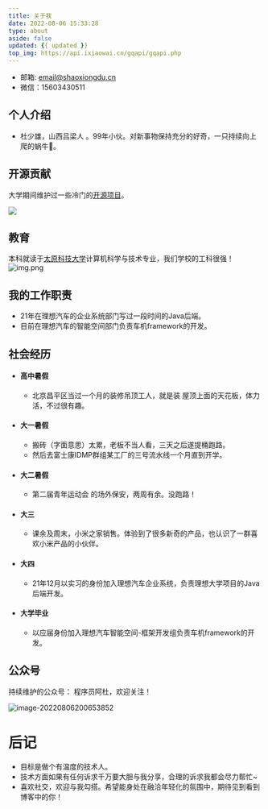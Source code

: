 ```yaml
---
title: 关于我
date: 2022-08-06 15:33:28
type: about
aside: false
updated: {{ updated }}
top_img: https://api.ixiaowai.cn/gqapi/gqapi.php
---
```




- 邮箱: email@shaoxiongdu.cn
- 微信：15603430511

## 个人介绍
- 杜少雄，山西吕梁人 。99年小伙。对新事物保持充分的好奇，一只持续向上爬的蜗牛🐌。



## 开源贡献

大学期间维护过一些冷门的[开源项目](https://github.com/shaoxiongdu)。 

![](https://camo.githubusercontent.com/7004d02720a802ade9742c58e77169512581a5f461dd2a1c03ef0616d6bdce33/68747470733a2f2f6769746875622d726561646d652d73746174732e76657263656c2e6170702f6170693f63616368655f7365636f6e64733d3138303026757365726e616d653d7368616f78696f6e67647526686964655f626f726465723d66616c73652673686f775f69636f6e733d747275652677696474683d34353026696e636c7564655f616c6c5f636f6d6d6974733d7472756526636f756e745f707269766174653d74727565267468656d653d6275656679266c696e655f68696768743d3230)

## 教育

本科就读于[太原科技大学](https://www.tyust.edu.cn/)计算机科学与技术专业，我们学校的工科很强！
![img.png](https://images-1301128659.cos.ap-beijing.myqcloud.com/MacBookPro202208062003621.png)



## 我的工作职责

- 21年在理想汽车的企业系统部门写过一段时间的Java后端。
- 目前在理想汽车的智能空间部门负责车机framework的开发。



## 社会经历

- #### 高中暑假
    
    - 北京昌平区当过一个月的装修吊顶工人，就是装 屋顶上面的天花板，体力活，不过很有趣。
    
- #### 大一暑假
    
    - 搬砖（字面意思）太累，老板不当人看，三天之后遂提桶跑路。
    - 然后去富士康IDMP群组某工厂的三号流水线一个月直到开学。
    
- #### 大二暑假
    
    -  第二届青年运动会 的场外保安，两周有余。没跑路！
    
- #### 大三
    
    - 课余及周末，小米之家销售。体验到了很多新奇的产品，也认识了一群喜欢小米产品的小伙伴。
    
- #### 大四
    
    - 21年12月以实习的身份加入理想汽车企业系统，负责理想大学项目的Java后端开发。
    
- #### 大学毕业
    
    - 以应届身份加入理想汽车智能空间-框架开发组负责车机framework的开发。



## 公众号

持续维护的公众号： 程序员阿杜，欢迎关注！

![image-20220806200653852](https://images-1301128659.cos.ap-beijing.myqcloud.com/MacBookPro202208062006876.png)



# 后记

- 目标是做个有温度的技术人。
- 技术方面如果有任何诉求千万要大胆与我分享，合理的诉求我都会尽力帮忙~
- 喜欢社交，欢迎与我勾搭。希望能身处在融洽年轻化的氛围中，期待见到看到博客中的你！

